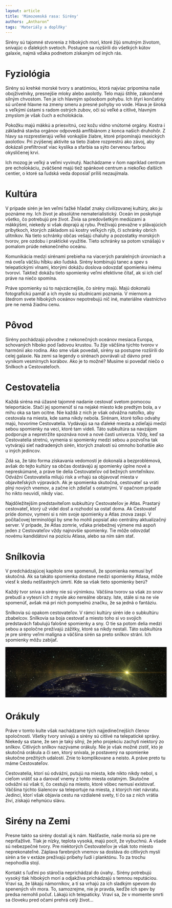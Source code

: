 ```yaml
---
layout: article
title: 'Mimozemská rasa: Sirény'
authors: „Antharon“
tags: 'Materiály a doplňky'
---
```


Sirény sú tajomné stvorenia z hlbokých morí, ktoré žijú smutným životom, snívajúc o ďalekých svetoch. Postupne sa rozšírili do všetkých kútov galaxie, najmä vďaka podnetom získaným od iných rás.

# Fyziológia

Sirény sú krehké morské tvory s anatómiou, ktorá najviac pripomína naše obojživelníky, presnejšie mloky alebo axolotly. Telo majú štíhle, zakončené silným chvostom. Ten je ich hlavným spôsobom pohybu. Ich štyri končatiny sú určené hlavne na zmeny smeru a presné pohyby vo vode. Hlava je široká s veľkými ústami s radom ostrých zubov, oči sú veľké a citlivé, hlavným zmyslom je však čuch a echolokácia.

Pokožku majú mäkkú a priesvitnú, cez kožu vidno vnútorné orgány. Kostra i základná stavba orgánov odpovedá amfibiánom z konca našich druhohôr. Z hlavy sa rozprestierajú veľké vonkajšie žiabre, ktoré pripomínajú mexických axolotlov. Pri zvýšenej aktivite sa tieto žiabre rozprestrú ako závoj, aby dokázali prefiltrovať viac kyslíka a sfarbia sa sýto červenou farbou okysličenej krvi.

Ich mozog je veľký a veľmi vyvinutý. Nachádzame v ňom napríklad centrum pre echolokáciu, zväčšené majú tiež spánkové centrum a niekoľko ďalších centier, o ktoré sa ľudská veda doposiaľ príliš nezaujímala.

# Kultúra

V prípade sirén je len veľmi ťažké hľadať znaky civilizovanej kultúry, ako ju poznáme my. Ich život je absolútne nematerialistický. Oceán im poskytuje všetko, čo potrebujú pre život. Živia sa predovšetkým medúzami a mäkkýšmi, niekedy si však doprajú aj rybu. Prežívajú prevažne v plávajúcich príbytkoch, ktorých základom sú kostry veľkých rýb, či schránky obrích ulitníkov. Na tieto schránky občas vešajú chaluhy a pozostatky morských tvorov, pre ozdobu i praktické využitie. Tieto schránky sa potom vznášajú v pomalom prúde nekonečného oceánu.

Komunikácia medzi sirénami prebieha na viacerých paralelných úrovniach a má oveľa väčšiu hĺbku ako ľudská. Sirény kombinujú tanec a spev s telepatickými vlnami, ktorými dokážu doslova odovzdať spomienku inému tvorovi. Taktiež dokážu tieto spomienky veľmi efektívne čítať, ak si ich cieľ práve na niečo spomína.

Práve spomienky sú to najvzácnejšie, čo sirény majú. Majú dokonalú fotografickú pamäť a ich mysle sú studnicami poznania. V miernom a štedrom svete hlbokých oceánov nepotrebujú nič iné, materiálne vlastníctvo pre ne nemá žiadnu cenu.

# Pôvod

Sirény pochádzajú pôvodne z nekonečných oceánov mesiaca Europa, schovaných hlboko pod ľadovou krustou. Tu žije väčšina týchto tvorov v harmónií ako rodina. Ako sme však povedali, sirény sa postupne rozšírili do celej galaxie. Na zemi sa legendy o sirénach povrávali už dávno pred vynikom vesmírnych korábov. Ako je to možné? Musíme si povedať niečo o Snílkoch a Cestovateľoch.

# Cestovatelia

Každá siréna má úžasné tajomné nadanie cestovať svetom pomocou teleportácie. Stačí jej spomenúť si na nejaké miesto kde predtým bola, a v mihu oka sa tam ocitne. Nie každá z nich je však odvážna natoľko, aby cestovala na miesta, kde sama nikdy nebola. Sirénam, ktoré toľko odvahy majú, hovoríme Cestovatelia. Vydávajú sa na ďaleké miesta a zdieľajú medzi sebou spomienky na veci, ktoré tam videli. Táto subkultúra sa navzájom podporuje a nepretržite spoznáva nové a nové časti univerza. Vždy, keď sa Cestovatelia stretnú, vymenia si spomienky medzi sebou a pozvoľna tak vytvárajú sieť nadradených sirén, ktorých znalosti sú omnoho bohatšie ako u iných jedincov.

Zdá sa, že táto forma získavania vedomostí je dokonalá a bezproblémová, avšak do tejto kultúry sa občas dostávajú aj spomienky úplne nové a nepreskúmané, a práve tie delia Cestovateľov od bežných smrteľníkov. Odvážni Cestovatelia milujú risk a vrhajú sa objavovať miesta v objaviteľských výpravách. Ak je spomienka skutočná, cestovateľ sa vráti plný nových vnemov, a začne ich zdieľať s ostatnými. V opačnom prípade ho nikto neuvidí, nikdy viac.

Najdôležitejším predstaviteľom subkultúry Cestovateľov je Atlas. Prastarý cestovateľ, ktorý už videl dosť a rozhodol sa ostať doma. Ak Cestovateľ príde domov, vymení si s ním svoje spomienky a Atlas znova zaspí. V počítačovej terminológií by sme ho mohli popsíať ako centrálny aktualizačný server. V prípade, že Atlas zomrie, vďaka priebežnej výmene má aspoň jeden z Cestovateľov vždy najnovšie spomienky. Tie môže odovzdať novému kandidátovi na pozíciu Atlasa, alebo sa ním sám stať.

# Snílkovia

V predchádzajúcej kapitole sme spomenuli, že spomienka nemusí byť skutočná. Ak sa takáto spomienka dostane medzi spomienky Atlasa, môže viesť k sledu nešťastných úmrtí. Kde sa však tieto spomienky berú?

Každý tvor sníva a sirény nie sú výnimkou. Väčšina tvorov sa však zo snov prebudí a vytesní ich z mysle ako nereálne obrazy. Iste, stále si na ne vie spomenúť, avšak má pri nich pomyselnú značku, že sa jedná o fantáziu.

Snílkovia sú opakom cestovateľov. V rámci kultúry sirén ide o subkultúru zbabelcov. Snílkovia sa boja cestovať a miesto toho si vo svojich predstavách fabulujú falošné spomienky a sny. O tie sa potom delia medzi sebou a spoločne prežívajú zážitky, ktoré sa nikdy nestali. Táto subkultúra je pre sirény veľmi malígna a väčšina sirén sa preto snílkov stráni. Ich spomienky môžu zabíjať.

![obrazek](planet-3215808-1920-opt.jpg)

# Orákuly

Práve v tomto kulte však nachádzame tých najjedinečnejších členov spoločnosti. Všetky tvory snívajú a sirény sú citlivé na telepatické správy. Niekedy sa stane, že sen je taký silný, že jeho projekciu zachytí niektorý zo snílkov. Citlivých snílkov nazývame orákuly. Nie je však možné zistiť, kto je skutočná orákula a či sen, ktorý snívala, je postavený na spomienke skutočne prežitých udalostí. Znie to komplikovane a neisto. A práve preto tu máme Cestovateľov.

Cestovatelia, ktorí sú odváźni, putujú na miesta, kde nikto nikdy nebol, s cieľom vrátiť sa a darovať vnemy z tohto miesta ostatným. Skutočne odvážni sú však tí, čo cestujú na miesto, ktoré vôbec nemusí existovať. Väčšina týchto šialencov sa teleportuje na miesta, z ktorých niet návratu. Jedinci, ktorí však objavia cestu na vzdialené svety, tí čo sa z nich vrátia živí, získajú nehynúcu slávu.

# Sirény na Zemi

Presne takto sa sirény dostali aj k nám. Našťastie, naše moria sú pre ne nepríťažlivé. Tlak je nízky, teplota vysoká, majú pocit, že vybuchnú. A všade sú nebezpečné tvory. Pre niektorých Cestovateľov je však toto miesto neprekonateľné. Záplava farebných vnemov sa dostáva do citlivých myslí sirén a tie v extáze prežívajú príbehy ľudí i planktónu. To za trochu nepohodlia stojí.

Kontakt s ľuďmi po stáročia neprichádzal do úvahy.. Sirény potrebujú vysoký tlak hlbokých morí a odjakživa prichádzajú s temnou reputáciou. Vraví sa, že lákajú námorníkov, a tí sa vrhajú za ich sladkým spevom do spenených vĺn mora. To, samozrejme, nie je pravda, keďže ich spev by predsa nemohli počuť. Lákajú ich telepaticky. Vraví sa, že v momente smrti sa človeku pred očami prehrá celý život...
